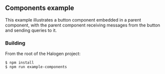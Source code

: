 ## Components example

This example illustrates a button component embedded in a parent component, with the parent component receiving messages from the button and sending queries to it.

### Building

From the root of the Halogen project:

```
$ npm install
$ npm run example-components
```
